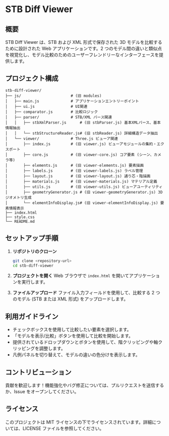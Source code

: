 # STB Diff Viewer

## 概要

STB Diff Viewer は、STB および XML 形式で保存された 3D モデルを比較するために設計された Web アプリケーションです。2 つのモデル間の違いと類似点を視覚化し、モデル比較のためのユーザーフレンドリーなインターフェースを提供します。

## プロジェクト構成

```Folder
stb-diff-viewer/
├── js/                      # (旧 modules)
│   ├── main.js              # アプリケーションエントリーポイント
│   ├── ui.js                # UI関連
│   ├── comparator.js        # 比較ロジック
│   ├── parser/              # STB/XML パース関連
│   │   ├── stbXmlParser.js      # (旧 stbParser.js) 基本XMLパース、基本情報抽出
│   │   └── stbStructureReader.js# (旧 stbReader.js) 詳細構造データ抽出
│   └── viewer/              # Three.js ビューア関連
│       ├── index.js         # (旧 viewer.js) ビューアモジュールの集約・エクスポート
│       ├── core.js          # (旧 viewer-core.js) コア要素 (シーン、カメラ等)
│       ├── elements.js      # (旧 viewer-elements.js) 要素描画
│       ├── labels.js        # (旧 viewer-labels.js) ラベル管理
│       ├── layout.js        # (旧 viewer-layout.js) 通り芯・階描画
│       ├── materials.js     # (旧 viewer-materials.js) マテリアル定義
│       ├── utils.js         # (旧 viewer-utils.js) ビューアユーティリティ
│       ├── geometryGenerator.js # (旧 viewer-geometryGenerator.js) 3Dジオメトリ生成
│       └── elementInfoDisplay.js# (旧 viewer-elementInfoDisplay.js) 要素情報表示
├── index.html
├── style.css
└── README.md
```

## セットアップ手順

1. **リポジトリのクローン**

    ```bash
    git clone <repository-url>
    cd stb-diff-viewer
    ```

2. **プロジェクトを開く**
    Web ブラウザで `index.html` を開いてアプリケーションを実行します。

3. **ファイルアップロード**
    ファイル入力フィールドを使用して、比較する 2 つのモデル (STB または XML 形式) をアップロードします。

## 利用ガイドライン

- チェックボックスを使用して比較したい要素を選択します。
- 「モデルを表示/比較」ボタンを使用して比較を開始します。
- 提供されているドロップダウンとボタンを使用して、階クリッピングや軸クリッピングを調整します。
- 凡例パネルを切り替えて、モデルの違いの色分けを表示します。

## コントリビューション

貢献を歓迎します！機能強化やバグ修正については、プルリクエストを送信するか、Issue をオープンしてください。

## ライセンス

このプロジェクトは MIT ライセンスの下でライセンスされています。詳細については、LICENSE ファイルを参照してください。
